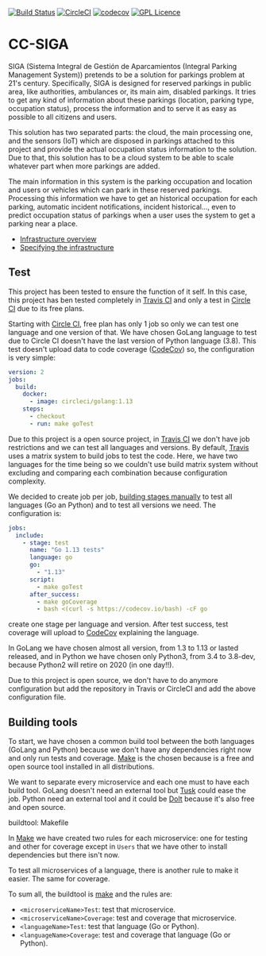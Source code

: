 [![Build Status](https://travis-ci.org/kcobos/CC-SIGA.svg?branch=master)](https://travis-ci.org/kcobos/CC-SIGA)
[![CircleCI](https://circleci.com/gh/kcobos/CC-SIGA.svg?style=svg)](https://circleci.com/gh/kcobos/CC-SIGA)
[![codecov](https://codecov.io/gh/kcobos/CC-SIGA/branch/master/graph/badge.svg)](https://codecov.io/gh/kcobos/CC-SIGA)
[![GPL Licence](https://badges.frapsoft.com/os/gpl/gpl.png?v=103)](https://opensource.org/licenses/GPL-3.0/)

# CC-SIGA

SIGA (Sistema Integral de Gestión de Aparcamientos (Integral Parking Management System)) pretends to be a solution for parkings problem at 21's century. Specifically, SIGA is designed for reserved parkings in public area, like authorities, ambulances or, its main aim, disabled parkings. It tries to get any kind of information about these parkings (location, parking type, occupation status), process the information and to serve it as easy as possible to all citizens and users.

This solution has two separated parts: the cloud, the main processing one, and the sensors (IoT) which are disposed in parkings attached to this project and provide the actual occupation status information to the solution. Due to that, this solution has to be a cloud system to be able to scale whatever part when more parkings are added.

The main information in this system is the parking occupation and location and users or vehicles which can park in these reserved parkings. Processing this information we have to get an historical occupation for each parking, automatic incident notifications, incident historical..., even to predict occupation status of parkings when a user uses the system to get a parking near a place.

* [Infrastructure overview](./docs/index.md#infrastructure-overview)
* [Specifying the infrastructure](./docs/index.md#specifying-the-infrastructure)

## Test

This project has been tested to ensure the function of it self. In this case, this project has ben tested completely in [Travis CI](https://travis-ci.org/kcobos/CC-SIGA) and only a test in [Circle CI](https://circleci.com/gh/kcobos/CC-SIGA) due to its free plans.

Starting with [Circle CI](https://circleci.com/gh/kcobos/CC-SIGA), free plan has only 1 job so only we can test one language and one version of that. We have chosen GoLang language to test due to Circle CI doesn't have the last version of Python language (3.8). This test doesn't upload data to code coverage ([CodeCov](https://codecov.io/gh/kcobos/CC-SIGA)) so, the configuration is very simple:

``` yml
version: 2
jobs:
  build:
    docker:
      - image: circleci/golang:1.13
    steps:
      - checkout
      - run: make goTest
```

Due to this project is a open source project, in [Travis CI](https://travis-ci.org/kcobos/CC-SIGA) we don't have job restrictions and we can test all languages and versions. By default, [Travis](https://docs.travis-ci.com/user/build-matrix/) uses a matrix system to build jobs to test the code. Here, we have two languages for the time being so we couldn't use build matrix system without excluding and comparing each combination because configuration complexity.

We decided to create job per job, [building stages manually](https://docs.travis-ci.com/user/build-stages/) to test all languages (Go an Python) and to test all versions we need. The configuration is:

``` yml
jobs:
  include:
    - stage: test
      name: "Go 1.13 tests"
      language: go
      go:
        - "1.13"
      script:
        - make goTest
      after_success:
        - make goCoverage
        - bash <(curl -s https://codecov.io/bash) -cF go
```

create one stage per language and version. After test success, test coverage will upload to [CodeCov](https://codecov.io/gh/kcobos/CC-SIGA) explaining the language.

In GoLang we have chosen almost all version, from 1.3 to 1.13 or lasted released, and in Python we have chosen only Python3, from 3.4 to 3.8-dev, because Python2 will retire on 2020 (in one day!!).

Due to this project is open source, we don't have to do anymore configuration but add the repository in Travis or CircleCI and add the above configuration file.

## Building tools

To start, we have chosen a common build tool between the both languages (GoLang and Python) because we don't have any dependencies right now and only run tests and coverage. [Make](https://www.gnu.org/software/make/) is the chosen because is a free and open source tool installed in all distributions.

We want to separate every microservice and each one must to have each build tool. GoLang doesn't need an external tool but [Tusk](https://github.com/rliebz/tusk) could ease the job. Python need an external tool and it could be [DoIt](https://pydoit.org/) because it's also free and open source.

buildtool: Makefile

In [Make](Makefile) we have created two rules for each microservice: one for testing and other for coverage except in `Users` that we have other to install dependencies but there isn't now.

To test all microservices of a language, there is another rule to make it easier. The same for coverage.

To sum all, the buildtool is [make](https://www.gnu.org/software/make/) and the rules are:

* `<microserviceName>Test`: test that microservice.
* `<microserviceName>Coverage`: test and coverage that microservice.
* `<languageName>Test`: test that language (Go or Python).
* `<languageName>Coverage`: test and coverage that language (Go or Python).
